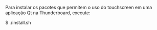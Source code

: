 Para instalar os pacotes que permitem o uso do touchscreen em uma aplicação Qt na Thunderboard, execute:

$ ./install.sh
